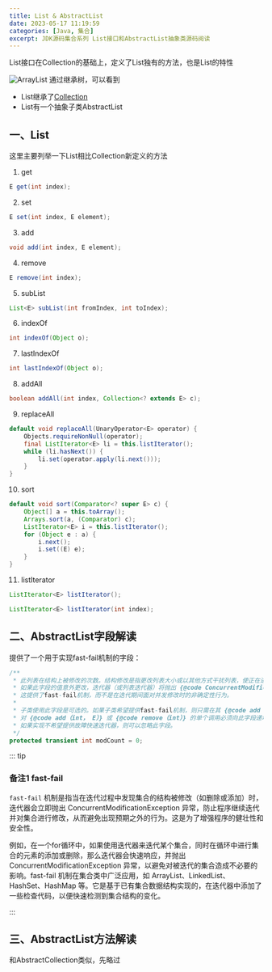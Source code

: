 ```yaml
---
title: List & AbstractList
date: 2023-05-17 11:19:59
categories: [Java, 集合]
excerpt: JDK源码集合系列 List接口和AbstractList抽象类源码阅读
---
```


List接口在Collection的基础上，定义了List独有的方法，也是List的特性

![ArrayList](../../../.vuepress/public/images/AbstractList.png)
通过继承树，可以看到

- List继承了[Collection](https://www.huangkebing.com/blogs/JDK8/util/Collection&AbstractCollection.html)
- List有一个抽象子类AbstractList

## 一、List

这里主要列举一下List相比Collection新定义的方法

1. get

```java
E get(int index);
```

2. set

```java
E set(int index, E element);
```

3. add

```java
void add(int index, E element);
```

4. remove

```java
E remove(int index);
```

5. subList

```java
List<E> subList(int fromIndex, int toIndex);
```

6. indexOf

```java
int indexOf(Object o);
```

7. lastIndexOf

```java
int lastIndexOf(Object o);
```

8. addAll

```java
boolean addAll(int index, Collection<? extends E> c);
```

9. replaceAll

```java
default void replaceAll(UnaryOperator<E> operator) {
    Objects.requireNonNull(operator);
    final ListIterator<E> li = this.listIterator();
    while (li.hasNext()) {
        li.set(operator.apply(li.next()));
    }
}
```

10. sort

```java
default void sort(Comparator<? super E> c) {
    Object[] a = this.toArray();
    Arrays.sort(a, (Comparator) c);
    ListIterator<E> i = this.listIterator();
    for (Object e : a) {
        i.next();
        i.set((E) e);
    }
}
```

11. listIterator

```java
ListIterator<E> listIterator();

ListIterator<E> listIterator(int index);
```

## 二、AbstractList字段解读

提供了一个用于实现fast-fail机制的字段：

```java
/**
 * 此列表在结构上被修改的次数。结构修改是指更改列表大小或以其他方式干扰列表，使正在进行的迭代可能会产生不正确结果的修改。
 * 如果此字段的值意外更改，迭代器（或列表迭代器）将抛出 {@code ConcurrentModificationException} 以响应 {@code next}、{@code remove}、{@code previous}、{@code set} 或 {@code add} 操作。 
 * 这提供了fast-fail机制，而不是在迭代期间面对并发修改时的非确定性行为。
 *
 * 子类使用此字段是可选的。如果子类希望提供fast-fail机制，则只需在其 {@code add（int， E）} 和 {@code remove（int）} 方法（以及它覆盖的任何其他导致列表结构修改的方法）中递增此字段。 
 * 对 {@code add（int， E）} 或 {@code remove（int）} 的单个调用必须向此字段递增不超过1，否则迭代器（和列表迭代器）将抛出虚假的 {@code ConcurrentModificationExceptions}。  
 * 如果实现不希望提供故障快速迭代器，则可以忽略此字段。
 */
protected transient int modCount = 0;
```

::: tip

### 备注1 fast-fail

`fast-fail` 机制是指当在迭代过程中发现集合的结构被修改（如删除或添加）时，迭代器会立即抛出 ConcurrentModificationException 异常，防止程序继续迭代并对集合进行修改，从而避免出现预期之外的行为。这是为了增强程序的健壮性和安全性。

例如，在一个for循环中，如果使用迭代器来迭代某个集合，同时在循环中进行集合的元素的添加或删除，那么迭代器会快速响应，并抛出ConcurrentModificationException 异常，以避免对被迭代的集合造成不必要的影响。fast-fail 机制在集合类中广泛应用，如 ArrayList、LinkedList、HashSet、HashMap 等。它是基于已有集合数据结构实现的，在迭代器中添加了一些检查代码，以便快速检测到集合结构的变化。

:::

## 三、AbstractList方法解读

和AbstractCollection类似，先略过